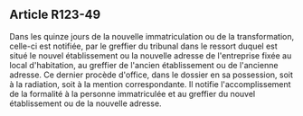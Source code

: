 Article R123-49
----
Dans les quinze jours de la nouvelle immatriculation ou de la transformation,
celle-ci est notifiée, par le greffier du tribunal dans le ressort duquel est
situé le nouvel établissement ou la nouvelle adresse de l'entreprise fixée au
local d'habitation, au greffier de l'ancien établissement ou de l'ancienne
adresse. Ce dernier procède d'office, dans le dossier en sa possession, soit à
la radiation, soit à la mention correspondante. Il notifie l'accomplissement de
la formalité à la personne immatriculée et au greffier du nouvel établissement
ou de la nouvelle adresse.
